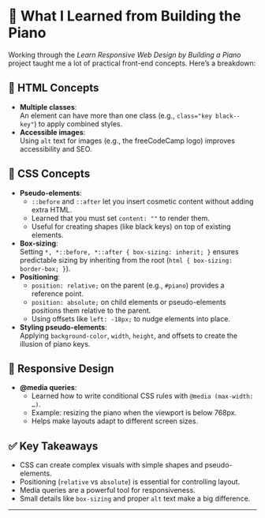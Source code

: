 # 🎹 What I Learned from Building the Piano

Working through the *Learn Responsive Web Design by Building a Piano* project taught me a lot of practical front-end concepts. Here’s a breakdown:

## 🧩 HTML Concepts
- **Multiple classes**:  
  An element can have more than one class (e.g., `class="key black--key"`) to apply combined styles.
- **Accessible images**:  
  Using `alt` text for images (e.g., the freeCodeCamp logo) improves accessibility and SEO.

## 🎨 CSS Concepts
- **Pseudo-elements**:  
  - `::before` and `::after` let you insert cosmetic content without adding extra HTML.  
  - Learned that you must set `content: ""` to render them.  
  - Useful for creating shapes (like black keys) on top of existing elements.
- **Box-sizing**:  
  Setting `*, *::before, *::after { box-sizing: inherit; }` ensures predictable sizing by inheriting from the root (`html { box-sizing: border-box; }`).
- **Positioning**:  
  - `position: relative;` on the parent (e.g., `#piano`) provides a reference point.  
  - `position: absolute;` on child elements or pseudo-elements positions them relative to the parent.  
  - Using offsets like `left: -18px;` to nudge elements into place.
- **Styling pseudo-elements**:  
  Applying `background-color`, `width`, `height`, and offsets to create the illusion of piano keys.

## 📱 Responsive Design
- **@media queries**:  
  - Learned how to write conditional CSS rules with `@media (max-width: …)`.  
  - Example: resizing the piano when the viewport is below 768px.  
  - Helps make layouts adapt to different screen sizes.

## ✅ Key Takeaways
- CSS can create complex visuals with simple shapes and pseudo-elements.  
- Positioning (`relative` vs `absolute`) is essential for controlling layout.  
- Media queries are a powerful tool for responsiveness.  
- Small details like `box-sizing` and proper `alt` text make a big difference.

---
